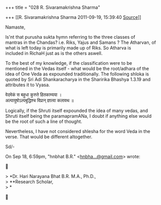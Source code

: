 +++
title = "028 R. Sivaramakrishna Sharma"

+++
[[R. Sivaramakrishna Sharma	2011-09-19, 15:39:40 [Source](https://groups.google.com/g/samskrita/c/DnABtLXxkRA)]]



Namaste,

Is'nt that purusha sukta hymn referring to the three classes of  
mantras in the Chandas? i.e. Riks, Yajus and Samans ? The Atharvan, of  
what is left today is primarily made up of Riks. So Atharva is  
included in RichaH just as is the others aswell.

To the best of my knowledge, if the classification were to be  
mentioned in the Vedas itself - what would be the root/adhara of the  
idea of One Veda as expounded traditionally. The following shloka is  
quoted by Sri Adi Shankaracharya in the Sharirika Bhashya 1.3.19 and  
attributes it to Vyasa.

वेदमेकं स बहुधा कुरुते हितकाम्यया ।  
अल्पायुषोऽल्पबुद्धिश्च विप्रान् ज्ञात्वा कलावथ ॥

Logically, if the Shruti itself expounded the idea of many vedas, and  
Shruti itself being the paramapramANa, I doubt if anything else would  
be the root of such a line of thought.

Nevertheless, I have not considered shlesha for the word Veda in the  
verse. That would be different altogether.

  
Sd/-

On Sep 18, 6:59pm, "hnbhat B.R." \<[hnbha...@gmail.com]()\> wrote:



\> \*Dr. Hari Narayana Bhat B.R. M.A., Ph.D.,  
\> \*\*Research Scholar,  
\> \*




